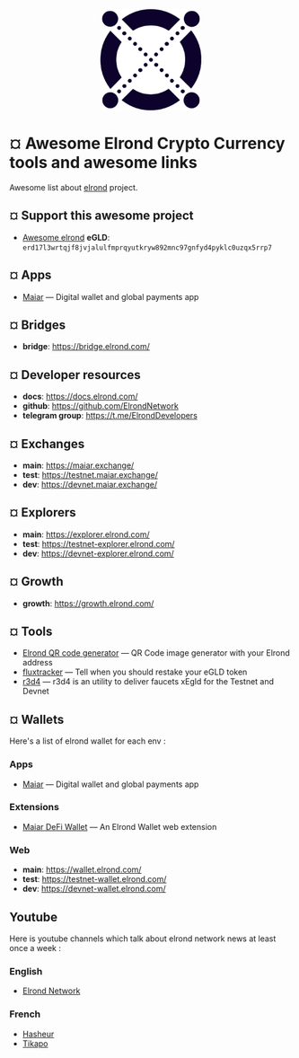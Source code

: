 <div align="center">
	<img width="180" height="180" src="media/elrond-egld-logo.png" alt="Elrond">
</div>

# ¤ Awesome Elrond Crypto Currency tools and awesome links

Awesome list about [elrond](https://elrond.com/) project.

## ¤ Support this awesome project

- [Awesome elrond](https://qrcodegen.eu/?text=erd17l3wrtqjf8jvjalulfmprqyutkryw892mnc97gnfyd4pyklc0uzqx5rrp7) **eGLD**: `erd17l3wrtqjf8jvjalulfmprqyutkryw892mnc97gnfyd4pyklc0uzqx5rrp7`

## ¤ Apps

- [Maiar](https://get.maiar.com/brcoqsch41) — Digital wallet and global payments app

## ¤ Bridges

- **bridge**: https://bridge.elrond.com/

## ¤ Developer resources

- **docs**: https://docs.elrond.com/
- **github**: https://github.com/ElrondNetwork
- **telegram group**: https://t.me/ElrondDevelopers

## ¤ Exchanges

- **main**: https://maiar.exchange/
- **test**: https://testnet.maiar.exchange/
- **dev**: https://devnet.maiar.exchange/

## ¤ Explorers

- **main**: https://explorer.elrond.com/
- **test**: https://testnet-explorer.elrond.com/
- **dev**: https://devnet-explorer.elrond.com/

## ¤ Growth

- **growth**: https://growth.elrond.com/

## ¤ Tools

- [Elrond QR code generator](https://qrcodegen.eu/?text=erd17l3wrtqjf8jvjalulfmprqyutkryw892mnc97gnfyd4pyklc0uzqx5rrp7) — QR Code image generator with your Elrond address
- [fluxtracker](https://fluxtracker.fr/) — Tell when you should restake your eGLD token
- [r3d4](https://r3d4.fr/elrond/testnet/index.php) — r3d4 is an utility to deliver faucets xEgld for the Testnet and Devnet

## ¤ Wallets

Here's a list of elrond wallet for each env :

### Apps
- [Maiar](https://get.maiar.com/brcoqsch41) — Digital wallet and global payments app

### Extensions
- [Maiar DeFi Wallet](https://chrome.google.com/webstore/detail/maiar-defi-wallet/dngmlblcodfobpdpecaadgfbcggfjfnm) — An Elrond Wallet web extension

### Web
- **main**: https://wallet.elrond.com/
- **test**: https://testnet-wallet.elrond.com/
- **dev**: https://devnet-wallet.elrond.com/

## Youtube

Here is youtube channels which talk about elrond network news at least once a week :

### English
- [Elrond Network](https://www.youtube.com/channel/UCRLKQHcjuWW_-JOZ-DqQTXw)

### French
- [Hasheur](https://www.youtube.com/c/Hasheur)
- [Tikapo](https://www.youtube.com/c/Tikapo)
